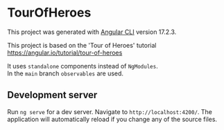 # TourOfHeroes

This project was generated with [Angular CLI](https://github.com/angular/angular-cli) version 17.2.3.

This project is based on the 'Tour of Heroes' tutorial https://angular.io/tutorial/tour-of-heroes

It uses `standalone` components instead of `NgModules`.  
In the `main` branch `observables` are used.


## Development server

Run `ng serve` for a dev server. Navigate to `http://localhost:4200/`. The application will automatically reload if you change any of the source files.

